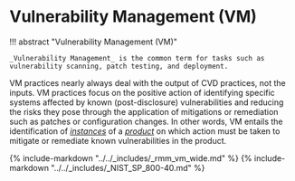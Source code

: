 # Vulnerability Management (VM)

!!! abstract "Vulnerability Management (VM)"

    _Vulnerability Management_ is the common term for tasks such as
    vulnerability scanning, patch testing, and deployment. 

VM practices nearly always deal with the output of CVD practices, not the inputs.
VM practices focus on the positive action of identifying specific systems
affected by known (post-disclosure) vulnerabilities and reducing the
risks they pose through the application of mitigations or remediation
such as patches or configuration changes.
In other words, VM entails the identification of
[*instances*](./products_instances.md) of a [*product*](./products_instances.md)
on which action must be taken to mitigate or remediate known vulnerabilities in the
product.

{% include-markdown "../../_includes/_rmm_vm_wide.md" %}
{% include-markdown "../../_includes/_NIST_SP_800-40.md" %}
